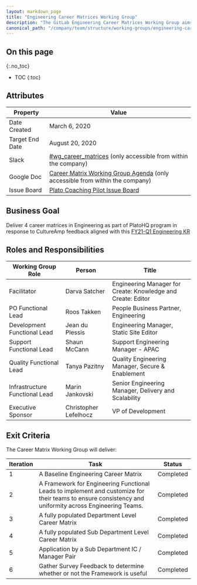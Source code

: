 ```yaml
---
layout: markdown_page
title: "Engineering Career Matrices Working Group"
description: "The GitLab Engineering Career Matrices Working Group aims to deliver 4 career matrices in Engineering as part of PlatoHQ program in response to CultureAmp feedback"
canonical_path: "/company/team/structure/working-groups/engineering-career-matrices/"
---
```


## On this page
{:.no_toc}

- TOC
{:toc}

## Attributes
 
| Property        | Value           |
|-----------------|-----------------|
| Date Created    | March 6, 2020   |
| Target End Date | August 20, 2020  |
| Slack           | [#wg_career_matrices]() (only accessible from within the company) |
| Google Doc      | [Career Matrix Working Group Agenda](https://docs.google.com/document/d/1gTAXEdNXNiFGcXuKS5seGrz2GLbeftv56fT9NvIEZmg/edit?usp=sharing) (only accessible from within the company) |
| Issue Board     | [Plato Coaching Pilot Issue Board](https://gitlab.com/gitlab-com/www-gitlab-com/-/boards/1623791)|

## Business Goal

Deliver 4 career matrices in Engineering as part of PlatoHQ program in response to CultureAmp feedback aligned with this [FY21-Q1 Engineering KR](https://gitlab.com/gitlab-com/www-gitlab-com/issues/6374)

## Roles and Responsibilities

| Working Group Role              | Person                | Title                                                        |
|---------------------------------|-----------------------|--------------------------------------------------------------|
| Facilitator                     | Darva Satcher         | Engineering Manager for Create: Knowledge and Create: Editor |
| PO Functional Lead              | Roos Takken           | People Business Partner, Engineering                         |
| Development Functional Lead     | Jean du Plessis       | Engineering Manager, Static Site Editor                      |
| Support Functional Lead         | Shaun McCann          | Support Engineering Manager - APAC                           |
| Quality Functional Lead         | Tanya Pazitny         | Quality Engineering Manager, Secure & Enablement             |
| Infrastructure Functional Lead  | Marin Jankovski       | Senior Engineering Manager, Delivery and Scalability         |
| Executive Sponsor               | Christopher Lefelhocz | VP of Development                               |

## Exit Criteria

The Career Matrix Working Group will deliver:

| Iteration | Task | Status |
| ------ | ------ |  ------ |
| 1 | A Baseline Engineering Career Matrix | Completed  |
| 2 | A Framework for Engineering Functional Leads to implement and customize for their teams to ensure consistency and uniformity across Engineering Teams. | Completed  |
| 3 | A fully populated Department Level Career Matrix | Completed  |
| 4 | A fully populated Sub Department Level Career Matrix | Completed  |
| 5 | Application by a Sub Department IC / Manager Pair  | Completed  |
| 6 | Gather Survey Feedback to determine whether or not the Framework is useful  | Completed |
